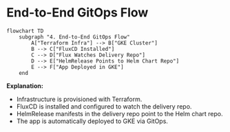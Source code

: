 # End-to-End GitOps Flow

```mermaid
flowchart TD
    subgraph "4. End-to-End GitOps Flow"
        A["Terraform Infra"] --> B["GKE Cluster"]
        B --> C["FluxCD Installed"]
        C --> D["Flux Watches Delivery Repo"]
        D --> E["HelmRelease Points to Helm Chart Repo"]
        E --> F["App Deployed in GKE"]
    end
```

**Explanation:**
- Infrastructure is provisioned with Terraform.
- FluxCD is installed and configured to watch the delivery repo.
- HelmRelease manifests in the delivery repo point to the Helm chart repo.
- The app is automatically deployed to GKE via GitOps. 